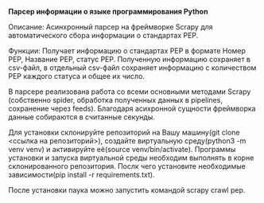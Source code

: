 **Парсер информации о языке программирования Python**

Описание:
    Асинхронный парсер на фреймворке Scrapy для автоматического сбора информации о стандартах PEP.

Функции:
    Получает информацию о стандартах PEP в формате Номер PEP, Название PEP, статус PEP.
    Полученную информацию сохраняет в csv-файл, в отдельный csv-файл сохраняет информацию с количеством PEP каждого статуса и общее их число.

В парсере реализована работа со всеми основными методами Scrapy (собственно spider, обработка полученных данных в pipelines, сохранение через feeds).
Благодаря асихронной сущности фреймворка данные собираются в считанные секунды.

Для установки склонируйте репозиторий на Вашу машину(git clone <ссылка на репозиторий>), создайте виртуальную среду(python3 -m venv venv) и активируйте её(source venv/bin/activate). Программы установки и запуска виртуальной среды необходим выполнять в корне склонированного репозитория. Послк чего установите необходимые зависимости(pip install -r requirements.txt).

После установки паука можно запустить командой scrapy crawl pep.